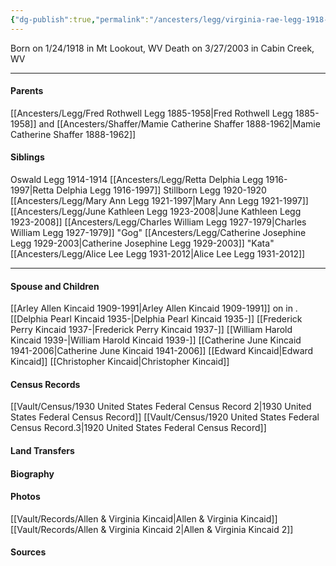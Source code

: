 ```yaml
---
{"dg-publish":true,"permalink":"/ancesters/legg/virginia-rae-legg-1918-2003/","tags":["Virginia-Legg"]}
---
```


Born on  1/24/1918 in Mt Lookout, WV
Death on 3/27/2003 in Cabin Creek, WV

---
#### Parents

[[Ancesters/Legg/Fred Rothwell Legg 1885-1958\|Fred Rothwell Legg 1885-1958]] and [[Ancesters/Shaffer/Mamie Catherine Shaffer 1888-1962\|Mamie Catherine Shaffer 1888-1962]]
#### Siblings
Oswald Legg 1914-1914
[[Ancesters/Legg/Retta Delphia Legg 1916-1997\|Retta Delphia Legg 1916-1997]]
Stillborn Legg 1920-1920
[[Ancesters/Legg/Mary Ann Legg 1921-1997\|Mary Ann Legg 1921-1997]]
[[Ancesters/Legg/June Kathleen Legg 1923-2008\|June Kathleen Legg 1923-2008]]
[[Ancesters/Legg/Charles William Legg 1927-1979\|Charles William Legg 1927-1979]] "Gog"
[[Ancesters/Legg/Catherine Josephine Legg 1929-2003\|Catherine Josephine Legg 1929-2003]] "Kata"
[[Ancesters/Legg/Alice Lee Legg 1931-2012\|Alice Lee Legg 1931-2012]]

---
#### Spouse and Children
[[Arley Allen Kincaid 1909-1991\|Arley Allen Kincaid 1909-1991]] on <!-- link to date --> in <!-- link to place -->.
[[Delphia Pearl Kincaid 1935-\|Delphia Pearl Kincaid 1935-]]
[[Frederick Perry Kincaid 1937-\|Frederick Perry Kincaid 1937-]]
[[William Harold Kincaid 1939-\|William Harold Kincaid 1939-]]
[[Catherine June Kincaid 1941-2006\|Catherine June Kincaid 1941-2006]]
[[Edward Kincaid\|Edward Kincaid]]
[[Christopher Kincaid\|Christopher Kincaid]]

#### Census Records
[[Vault/Census/1930 United States Federal Census Record 2\|1930 United States Federal Census Record]]
[[Vault/Census/1920 United States Federal Census Record.3\|1920 United States Federal Census Record]]



#### Land Transfers

#### Biography

#### Photos
[[Vault/Records/Allen & Virginia Kincaid\|Allen & Virginia Kincaid]]
[[Vault/Records/Allen & Virginia Kincaid 2\|Allen & Virginia Kincaid 2]]
#### Sources

